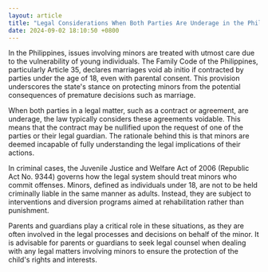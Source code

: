 ```yaml
---
layout: article
title: "Legal Considerations When Both Parties Are Underage in the Philippines"
date: 2024-09-02 18:10:50 +0800
---
```


<p>In the Philippines, issues involving minors are treated with utmost care due to the vulnerability of young individuals. The Family Code of the Philippines, particularly Article 35, declares marriages void ab initio if contracted by parties under the age of 18, even with parental consent. This provision underscores the state's stance on protecting minors from the potential consequences of premature decisions such as marriage.</p><p>When both parties in a legal matter, such as a contract or agreement, are underage, the law typically considers these agreements voidable. This means that the contract may be nullified upon the request of one of the parties or their legal guardian. The rationale behind this is that minors are deemed incapable of fully understanding the legal implications of their actions.</p><p>In criminal cases, the Juvenile Justice and Welfare Act of 2006 (Republic Act No. 9344) governs how the legal system should treat minors who commit offenses. Minors, defined as individuals under 18, are not to be held criminally liable in the same manner as adults. Instead, they are subject to interventions and diversion programs aimed at rehabilitation rather than punishment.</p><p>Parents and guardians play a critical role in these situations, as they are often involved in the legal processes and decisions on behalf of the minor. It is advisable for parents or guardians to seek legal counsel when dealing with any legal matters involving minors to ensure the protection of the child's rights and interests.</p>